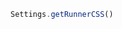 <!--TITLE:Settings.getRunnerCSS()-->
<!--ABOUT:Upspark's Settings API module.-->

```javascript
Settings.getRunnerCSS()
```